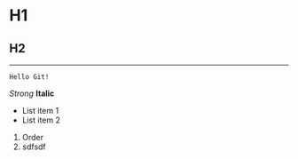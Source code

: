 # H1
## H2
---------------

```
Hello Git!
```

*Strong*
**Italic**

 - List item 1
 - List item 2
 

 1. Order
 2. sdfsdf
